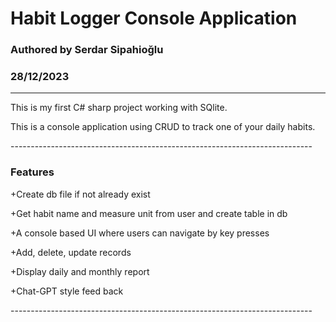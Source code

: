 <h1>Habit Logger Console Application</h1>
<h3>Authored by Serdar Sipahioğlu</h3>
<h3>28/12/2023</h3>
<hr>
<p>This is my first C# sharp project working with SQlite.</p>
<p>This is a console application using CRUD to track one of your daily habits. </p>
<p>---------------------------------------------------------------------------</p>
<h3>Features</h3>
<p>+Create db file if not already exist</p>
<p>+Get habit name and measure unit from user and create table in db</p>
<p>+A console based UI where users can navigate by key presses</p>
<p>+Add, delete, update records</p>
<p>+Display daily and monthly report  </p>
<p>+Chat-GPT style feed back</p>
<p>---------------------------------------------------------------------------</p>
